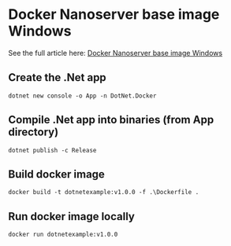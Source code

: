 # Docker Nanoserver base image Windows

See the full article here: [Docker Nanoserver base image Windows](https://coolstercodes.com/docker-nanoserver-base-image-windows/)

## Create the .Net app
`dotnet new console -o App -n DotNet.Docker`

## Compile .Net app into binaries (from App directory)
`dotnet publish -c Release`

## Build docker image
`docker build -t dotnetexample:v1.0.0 -f .\Dockerfile .`

## Run docker image locally
`docker run dotnetexample:v1.0.0`